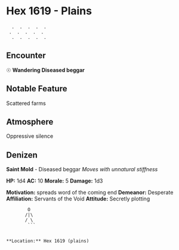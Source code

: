# Hex 1619 - Plains
```
  .  .  .  .  .
 .  .  .  .  .
  .  .  .  .  .
```

## Encounter

☉ **Wandering Diseased beggar**

## Notable Feature

Scattered farms

## Atmosphere

Oppressive silence

## Denizen

**Saint Mold** - Diseased beggar
*Moves with unnatural stiffness*

**HP:** 1d4 **AC:** 10 **Morale:** 5
**Damage:** 1d3

**Motivation:** spreads word of the coming end
**Demeanor:** Desperate
**Affiliation:** Servants of the Void
**Attitude:** Secretly plotting

```
        O
       /|\
       / \
        ```


**Location:** Hex 1619 (plains)
